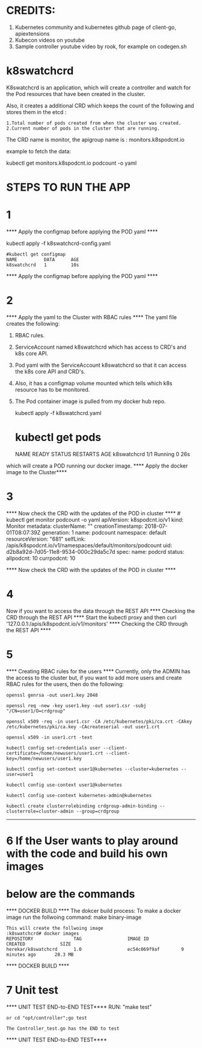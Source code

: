 # CREDITS: 
1. Kubernetes community and kubernetes github page of client-go, apiextensions
2. Kubecon videos on youtube
3. Sample controller youtube video by rook, for example on codegen.sh

# k8swatchcrd

K8swatchcrd is an application, which will create a controller
and watch for the Pod resources that have been created in the cluster.

Also, it creates a additional CRD which keeps the count of the following 
and stores them in the etcd :

	1.Total number of pods created from when the cluster was created.
	2.Current number of pods in the cluster that are running.

The CRD name is monitor, the apigroup name is : monitors.k8spodcnt.io

example to fetch the data:

kubectl get monitors.k8spodcnt.io podcount -o yaml

# STEPS TO RUN THE APP

# 1
**** Apply the configmap before applying the POD yaml ****

kubectl apply -f k8swatchcrd-config.yaml


	#kubectl get configmap
	NAME          DATA      AGE
	k8swatchcrd   1         10s

**** Apply the configmap before applying the POD yaml ****

# 2
**** Apply the yaml to the Cluster with RBAC rules ****
The yaml file creates the following:
1. RBAC rules.
2. ServiceAccount named k8swatchcrd which has access to CRD's and k8s core API.
3. Pod yaml with the ServiceAccount k8swatchcrd so that it can access the
	k8s core API and CRD's.
4. Also, it has a configmap volume mounted which tells which k8s resource has
	to be monitored.
5. The Pod container image is pulled from my docker hub repo.

	kubectl apply -f k8swatchcrd.yaml

	# kubectl get pods
	NAME          READY     STATUS    RESTARTS   AGE
	k8swatchcrd   1/1       Running   0          26s

which will create a POD running our
docker image.
**** Apply the docker image to the Cluster****

# 3
**** Now check the CRD with the updates of the POD in cluster ****
	# kubectl get monitor podcount -o yaml
	apiVersion: k8spodcnt.io/v1
	kind: Monitor
	metadata:
	  clusterName: ""
	  creationTimestamp: 2018-07-01T08:07:39Z
	  generation: 1
	  name: podcount
	  namespace: default
	  resourceVersion: "681"
	  selfLink: /apis/k8spodcnt.io/v1/namespaces/default/monitors/podcount
	  uid: d2b8a92d-7d05-11e8-9534-000c29da5c7d
	spec:
	  name: podcrd
	status:
	  allpodcnt: 10
	  currpodcnt: 10

**** Now check the CRD with the updates of the POD in cluster ****

# 4
Now if you want to access the data through the REST API
**** Checking the CRD through the REST API ****
	Start the kubectl proxy
	and then  curl '127.0.0.1:<PORT>/apis/k8spodcnt.io/v1/monitors'
**** Checking the CRD through the REST API ****

# 5
**** Creating RBAC rules for the users ****
Currently, only the ADMIN has the access to the cluster but, if you want 
to add more users and create RBAC rules for the users, then do the 
following:

	openssl genrsa -out user1.key 2048

	openssl req -new -key user1.key -out user1.csr -subj "/CN=user1/O=crdgroup"

	openssl x509 -req -in user1.csr -CA /etc/kubernetes/pki/ca.crt -CAkey /etc/kubernetes/pki/ca.key -CAcreateserial -out user1.crt

	openssl x509 -in user1.crt -text

	kubectl config set-credentials user --client-certificate=/home/newusers/user1.crt --client-key=/home/newusers/user1.key

	kubectl config set-context user1@kubernetes --cluster=kubernetes --user=user1

	kubectl config use-context user1@kubernetes

	kubectl config use-context kubernetes-admin@kubernetes

	kubectl create clusterrolebinding crdgroup-admin-binding --clusterrole=cluster-admin --group=crdgroup
****

# 6 If the User wants to play around with the code and build his own images
#	below are the commands
**** DOCKER BUILD **** 
	The dokcer build process:
	To make a docker image run the follwoing command:
	make binary-image

	This will create the follwoing image
	:k8swatchcrd# docker images
	REPOSITORY               TAG                 IMAGE ID            CREATED             SIZE
	herekar/k8swatchcrd      1.0                 ec54c069f9af        9 minutes ago       28.3 MB
**** DOCKER BUILD ****

# 7 Unit test
**** UNIT TEST END-to-END TEST****
	RUN: "make test"

	or cd "opt/controller";go test

	The Controller_test.go has the END to test

**** UNIT TEST END-to-END TEST****
